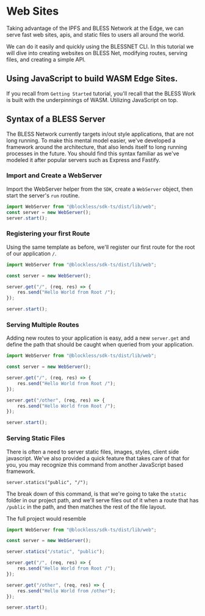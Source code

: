 # Web Sites

Taking advantage of the IPFS and BLESS Network at the Edge, we can serve fast web sites, apis, and static files to users all around the world. 

We can do it easily and quickly using the BLESSNET CLI. In this tutorial we will dive into creating websites on BLESS Net, modifying routes, serving files, and creating a simple API.

## Using JavaScript to build WASM Edge Sites.

If you recall from `Getting Started` tutorial, you'll recall that the BLESS Work is built with the underpinnings of WASM. Utilizing JavaScript on top. 

## Syntax of a BLESS Server

The BLESS Network currently targets in/out style applications, that are not long running. To make this mental model easier, we've developed a framework around the architecture, that also lends itself to long running processes in the future. You should find this syntax familiar as we've modeled it after popular servers such as Express and Fastify.

### Import and Create a WebServer

Import the WebServer helper from the `SDK`, create a `WebServer` object, then start the server's `run` routine.

```javascript
import WebServer from "@blockless/sdk-ts/dist/lib/web";
const server = new WebServer();
server.start();
```

### Registering your first Route

Using the same template as before, we'll register our first route for the root of our application `/`.

```javascript
import WebServer from "@blockless/sdk-ts/dist/lib/web";

const server = new WebServer();

server.get("/", (req, res) => {
	res.send("Hello World from Root /");
});

server.start();
```

### Serving Multiple Routes

Adding new routes to your application is easy, add a new `server.get` and define the path that should be caught when queried from your application.

```javascript
import WebServer from "@blockless/sdk-ts/dist/lib/web";

const server = new WebServer();

server.get("/", (req, res) => {
	res.send("Hello World from Root /");
});

server.get("/other", (req, res) => {
	res.send("Hello World from Root /");
});

server.start();
```

### Serving Static Files

There is often a need to server static files, images, styles, client side javascript. We've also provided a quick feature that takes care of that for you, you may recognize this command from another JavaScript based framework.

`server.statics("public", "/");`

The break down of this command, is that we're going to take the `static` folder in our project path, and we'll serve files out of it when a route that has `/public` in the path, and then matches the rest of the file layout.


The full project would resemble

```javascript
import WebServer from "@blockless/sdk-ts/dist/lib/web";

const server = new WebServer();

server.statics("/static", "public");

server.get("/", (req, res) => {
	res.send("Hello World from Root /");
});

server.get("/other", (req, res) => {
	res.send("Hello World from /other");
});

server.start();
```
